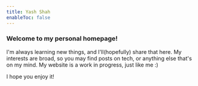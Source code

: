 ```yaml
---
title: Yash Shah
enableToc: false
---
```


### Welcome to my personal homepage!

I'm always learning new things, and I'll(hopefully) share that here. My interests are broad, so you may find posts on tech, or anything else that's on my mind. My website is a work in progress, just like me :)

I hope you enjoy it!


